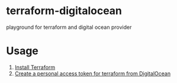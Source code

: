 # terraform-digitalocean
playground for terraform and digital ocean provider

# Usage
1. [Install Terraform](http://www.terraform.io/intro/getting-started/install.html)
3. [Create a personal access token for terraform from DigitalOcean](https://cloud.digitalocean.com/settings/applications)